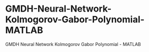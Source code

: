 # GMDH-Neural-Network-Kolmogorov-Gabor-Polynomial-MATLAB
GMDH Neural Network Kolmogorov Gabor Polynomial - MATLAB
